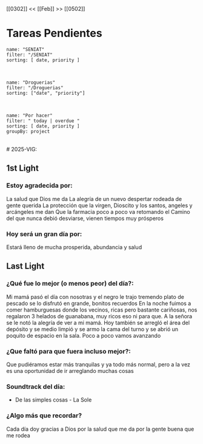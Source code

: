 [[0302]] << [[Feb]] >> [[0502]]

# Tareas Pendientes

```todoist
name: "SENIAT"
filter: "/SENIAT"
sorting: [ date, priority ]
```

<br/>

```todoist
name: "Droguerias"
filter: "/Droguerias"
sorting: ["date", "priority"]
```

<br/>

```todoist
name: "Por hacer"
filter: " today | overdue "
sorting: [ date, priority ]
groupBy: project
```

<br/>
# 2025-VIG:

## 1st Light

### Estoy agradecida por:
La salud que Dios me da
La alegría de un nuevo despertar rodeada de gente querida
La protección que la virgen, Dioscito y los santos, angeles y arcángeles me dan 
Que la farmacia poco a poco va retomando el Camino del que nunca debió desviarse, vienen tiempos muy prósperos 
### Hoy será un gran día por:
Estará lleno de mucha prosperida, abundancia y salud 
## Last Light

### ¿Qué fue lo mejor (o menos peor) del día?:
Mi mamá pasó el día con nosotras y el negro le trajo tremendo plato de pescado se lo disfrutó en grande, bonitos recuerdos 
En la noche fuimos a comer hamburguesas donde los vecinos, ricas pero bastante cariñosas, nos regalaron 3 helados de guanabana, muy ricos eso ni para que. A la señora se le notó la alegría de ver a mi mamá.
Hoy también se arregló el área del depósito y se medio limpió y se armo la cama del turno y se abrió un poquito de espacio en la sala. Poco a poco vamos avanzando 
### ¿Que faltó para que fuera incluso mejor?:
Que pudiéramos estar más tranquilas y ya todo más normal, pero a la vez es una oportunidad de ir arreglando muchas cosas 
### Soundtrack del día:
- De las simples cosas - La Sole
### ¿Algo más que recordar?
Cada día doy gracias a Dios por la salud que me da por la gente buena que me rodea 